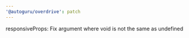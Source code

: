 ```yaml
---
'@autoguru/overdrive': patch
---
```


responsiveProps: Fix argument where void is not the same as undefined
